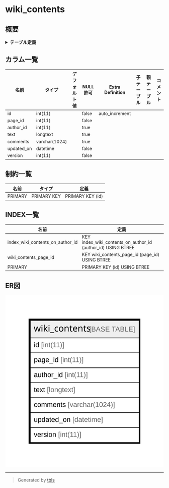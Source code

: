 # wiki_contents

## 概要

<details>
<summary><strong>テーブル定義</strong></summary>

```sql
CREATE TABLE `wiki_contents` (
  `id` int(11) NOT NULL AUTO_INCREMENT,
  `page_id` int(11) NOT NULL,
  `author_id` int(11) DEFAULT NULL,
  `text` longtext,
  `comments` varchar(1024) DEFAULT '',
  `updated_on` datetime NOT NULL,
  `version` int(11) NOT NULL,
  PRIMARY KEY (`id`),
  KEY `wiki_contents_page_id` (`page_id`),
  KEY `index_wiki_contents_on_author_id` (`author_id`)
) ENGINE=InnoDB AUTO_INCREMENT=[Redacted by tbls] DEFAULT CHARSET=utf8
```

</details>

## カラム一覧

| 名前         | タイプ           | デフォルト値       | NULL許可   | Extra Definition | 子テーブル      | 親テーブル      | コメント     |
| ---------- | ------------- | ------------ | -------- | ---------------- | ---------- | ---------- | -------- |
| id         | int(11)       |              | false    | auto_increment   |            |            |          |
| page_id    | int(11)       |              | false    |                  |            |            |          |
| author_id  | int(11)       |              | true     |                  |            |            |          |
| text       | longtext      |              | true     |                  |            |            |          |
| comments   | varchar(1024) |              | true     |                  |            |            |          |
| updated_on | datetime      |              | false    |                  |            |            |          |
| version    | int(11)       |              | false    |                  |            |            |          |

## 制約一覧

| 名前      | タイプ         | 定義               |
| ------- | ----------- | ---------------- |
| PRIMARY | PRIMARY KEY | PRIMARY KEY (id) |

## INDEX一覧

| 名前                               | 定義                                                           |
| -------------------------------- | ------------------------------------------------------------ |
| index_wiki_contents_on_author_id | KEY index_wiki_contents_on_author_id (author_id) USING BTREE |
| wiki_contents_page_id            | KEY wiki_contents_page_id (page_id) USING BTREE              |
| PRIMARY                          | PRIMARY KEY (id) USING BTREE                                 |

## ER図

![er](wiki_contents.svg)

---

> Generated by [tbls](https://github.com/k1LoW/tbls)
